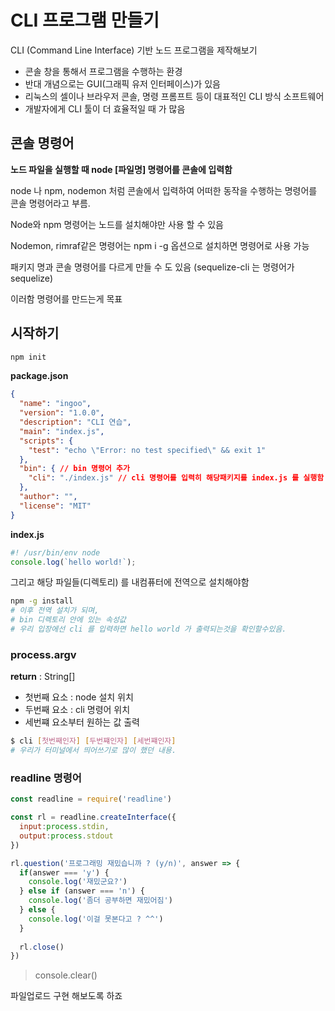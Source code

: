 # CLI 프로그램 만들기 



CLI (Command Line Interface) 기반 노드 프로그램을 제작해보기

- 콘솔 창을 통해서 프로그램을 수행하는 환경
- 반대 개념으로는 GUI(그래픽  유저 인터페이스)가 있음
- 리눅스의 셀이나 브라우저 콘솔, 명령 프롬프트 등이 대표적인 CLI 방식 소프트웨어
- 개발자에게 CLI 툴이 더 효율적일 때 가 많음



## 콘솔 명령어

**노드 파일을 실행할 때 node [파일명] 명령어를 콘솔에 입력함**



node 나 npm, nodemon 처럼 콘솔에서 입력하여 어떠한 동작을 수행하는 명령어를 콘솔 명령어라고 부름.

Node와 npm 명령어는 노드를 설치해야만 사용 할 수 있음

Nodemon, rimraf같은 명령어는 npm i -g 옵션으로 설치하면 명령어로 사용 가능

패키지 명과 콘솔 명령어를 다르게 만들 수 도 있음 (sequelize-cli 는 명령어가 sequelize)

이러함 명령어를 만드는게 목표 



## 시작하기

```sh
npm init
```



**package.json**

```json
{
  "name": "ingoo",
  "version": "1.0.0",
  "description": "CLI 연습",
  "main": "index.js",
  "scripts": {
    "test": "echo \"Error: no test specified\" && exit 1"
  },
  "bin": { // bin 명령어 추가 
    "cli": "./index.js" // cli 명령어를 입력히 해당패키지를 index.js 를 실행함
  },
  "author": "",
  "license": "MIT"
}

```



**index.js**

```javascript
#! /usr/bin/env node
console.log(`hello world!`);
```



그리고 해당 파일들(디렉토리) 를 내컴퓨터에 전역으로 설치해야함

```sh
npm -g install
# 이후 전역 설치가 되며, 
# bin 디렉토리 안에 있는 속성값 
# 우리 입장에선 cli 를 입력하면 hello world 가 출력되는것을 확인할수있음.
```





### process.argv 

**return** : String[]

- 첫번째 요소 :  node 설치 위치
- 두번째 요소 :  cli 명령어 위치
- 세번쨰 요소부터 원하는 값 출력

```sh
$ cli [첫번째인자] [두번쨰인자] [세번쨰인자]
# 우리가 터미널에서 띄어쓰기로 많이 했던 내용.
```





### readline 명령어

```javascript
const readline = require('readline')

const rl = readline.createInterface({
  input:process.stdin,
  output:process.stdout
})

rl.question('프로그래밍 재밌습니까 ? (y/n)', answer => {
  if(answer === 'y') {
    console.log('재밌군요?')
  } else if (answer === 'n') {
    console.log('좀더 공부하면 재밌어짐')
  } else {
    console.log('이걸 못본다고 ? ^^')
  }
  
  rl.close()
})
```



> console.clear() 





파일업로드 구현 해보도록 하죠



